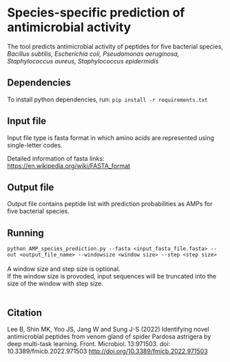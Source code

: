# Species-specific prediction of antimicrobial activity
The tool predicts antimicrobial activity of peptides for five bacterial species, <br><i>Bacillus subtilis, Escherichia coli, Pseudomonas aeruginosa, Staphylococcus aureus, Staphylococcus epidermidis</i>


## Dependencies
To install python dependencies, run: `pip install -r requirements.txt`

## Input file 
Input file type is fasta format in which amino acids are represented using single-letter codes.

Detailed information of fasta links: https://en.wikipedia.org/wiki/FASTA_format

## Output file
Output file contains peptide list with prediction probabilities as AMPs for five bacterial species.

## Running

`python AMP_species_prediction.py --fasta <input_fasta_file.fasta> --out <output_file_name> --windowsize <window size> --step <step size>` <br><br>
A window size and step size is optional.<br>
If the window size is provoded, input sequences will be truncated into the size of the window with step size.
<br><br>




## Citation
Lee B, Shin MK, Yoo JS, Jang W and Sung J-S (2022) Identifying novel antimicrobial peptides from venom gland of spider Pardosa astrigera by deep multi-task learning. Front. Microbiol. 13:971503. doi: 10.3389/fmicb.2022.971503
http://doi.org/10.3389/fmicb.2022.971503

